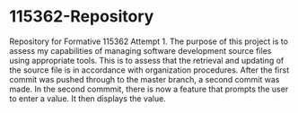 # 115362-Repository
Repository for Formative 115362 Attempt 1. 
The purpose of this project is to assess my capabilities of managing software development source files using appropriate tools.
This is to assess that the retrieval and updating of the source file is in accordance with organization procedures.
After the first commit was pushed through to the master branch, a second commit was made.
In the second commmit, there is now a feature that prompts the user to enter a value. It then displays the value.
